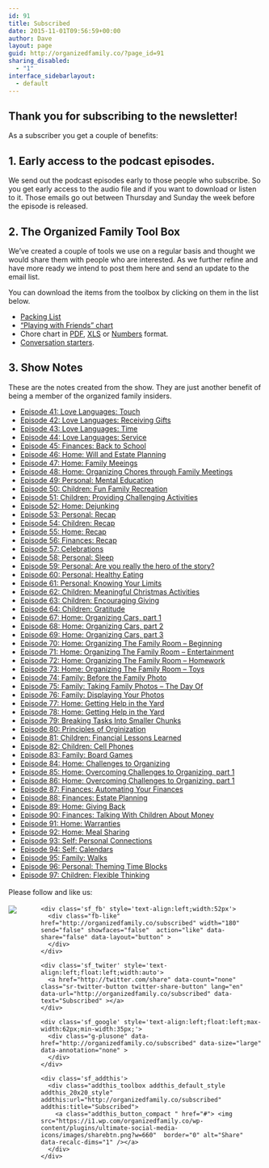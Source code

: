 ```yaml
---
id: 91
title: Subscribed
date: 2015-11-01T09:56:59+00:00
author: Dave
layout: page
guid: http://organizedfamily.co/?page_id=91
sharing_disabled:
  - "1"
interface_sidebarlayout:
  - default
---
```

## Thank you for subscribing to the newsletter!

As a subscriber you get a couple of benefits:

## 1&#46; Early access to the podcast episodes.

We send out the podcast episodes early to those people who subscribe. So you get early access to the audio file and if you want to download or listen to it. Those emails go out between Thursday and Sunday the week before the episode is released.

## 2&#46; The Organized Family Tool Box

We&#8217;ve created a couple of tools we use on a regular basis and thought we would share them with people who are interested. As we further refine and have more ready we intend to post them here and send an update to the email list.

You can download the items from the toolbox by clicking on them in the list below.

  * [Packing List](http://traffic.libsyn.com/organizedfamily/Packing_List_general.xlsx)
  * [&#8220;Playing with Friends&#8221; chart](http://traffic.libsyn.com/organizedfamily/Going_to_Play_with_friends_general.xlsx)
  * Chore chart in [PDF](http://traffic.libsyn.com/organizedfamily/chore_chart.pdf), [XLS](http://traffic.libsyn.com/organizedfamily/chore_chart.xlsx) or [Numbers](http://traffic.libsyn.com/organizedfamily/chore_chart.numbers) format.
  * [Conversation starters](http://traffic.libsyn.com/organizedfamily/dinner_conversation_starters_pdf.pdf).

## 3&#46; Show Notes

These are the notes created from the show. They are just another benefit of being a member of the organized family insiders.

  * [Episode 41: Love Languages: Touch](http://traffic.libsyn.com/organizedfamily/41-show_notes.pdf)
  * [Episode 42: Love Languages: Receiving Gifts](http://traffic.libsyn.com/organizedfamily/42-show_notes.pdf)
  * [Episode 43: Love Languages: Time](http://traffic.libsyn.com/organizedfamily/43-show_notes.pdf)
  * [Episode 44: Love Languages: Service](http://traffic.libsyn.com/organizedfamily/44-show_notes.pdf)
  * [Episode 45: Finances: Back to School](http://traffic.libsyn.com/organizedfamily/45-show_notes.pdf)
  * [Episode 46: Home: Will and Estate Planning](http://traffic.libsyn.com/organizedfamily/46-show_notes.pdf)
  * [Episode 47: Home: Family Meeings](http://traffic.libsyn.com/organizedfamily/47-show_notes.pdf)
  * [Episode 48: Home: Organizing Chores through Family Meetings](http://traffic.libsyn.com/organizedfamily/48-show_notes.pdf)
  * [Episode 49: Personal: Mental Education](http://traffic.libsyn.com/organizedfamily/49-show_notes.pdf)
  * [Episode 50: Children: Fun Family Recreation](http://traffic.libsyn.com/organizedfamily/50-show_notes.pdf)
  * [Episode 51: Children: Providing Challenging Activities](http://traffic.libsyn.com/organizedfamily/51-show_notes.pdf)
  * [Episode 52: Home: Dejunking](http://traffic.libsyn.com/organizedfamily/52-show_notes.pdf)
  * [Episode 53: Personal: Recap](http://traffic.libsyn.com/organizedfamily/53-show_notes.pdf)
  * [Episode 54: Children: Recap](http://traffic.libsyn.com/organizedfamily/54-show_notes.pdf)
  * [Episode 55: Home: Recap](http://traffic.libsyn.com/organizedfamily/55-show_notes.pdf)
  * [Episode 56: Finances: Recap](http://traffic.libsyn.com/organizedfamily/56-show_notes.pdf)
  * [Episode 57: Celebrations](http://traffic.libsyn.com/organizedfamily/57-show_notes.pdf)
  * [Episode 58: Personal: Sleep](http://traffic.libsyn.com/organizedfamily/58-show_notes.pdf)
  * [Episode 59: Personal: Are you really the hero of the story?](http://traffic.libsyn.com/organizedfamily/59-show_notes.pdf)
  * [Episode 60: Personal: Healthy Eating](http://traffic.libsyn.com/organizedfamily/60-show_notes.pdf)
  * [Episode 61: Personal: Knowing Your Limits](http://traffic.libsyn.com/organizedfamily/61-show_notes.pdf)
  * [Episode 62: Children: Meaningful Christmas Activities](http://traffic.libsyn.com/organizedfamily/062-show_notes.pdf)
  * [Episode 63: Children: Encouraging Giving](http://traffic.libsyn.com/organizedfamily/063-show_notes.pdf)
  * [Episode 64: Children: Gratitude](http://traffic.libsyn.com/organizedfamily/064-show_notes.pdf)
  * [Episode 67: Home: Organizing Cars, part 1](http://traffic.libsyn.com/organizedfamily/067-show_notes.pdf)
  * [Episode 68: Home: Organizing Cars, part 2](http://traffic.libsyn.com/organizedfamily/068-show_notes.pdf)
  * [Episode 69: Home: Organizing Cars, part 3](http://traffic.libsyn.com/organizedfamily/069-show_notes.pdf)
  * [Episode 70: Home: Organizing The Family Room &#8211; Beginning](http://traffic.libsyn.com/organizedfamily/070-show_notes.pdf)
  * [Episode 71: Home: Organizing The Family Room &#8211; Entertainment](http://traffic.libsyn.com/organizedfamily/071-show_notes.pdf)
  * [Episode 72: Home: Organizing The Family Room &#8211; Homework](http://traffic.libsyn.com/organizedfamily/072-show_notes_2.pdf)
  * [Episode 73: Home: Organizing The Family Room &#8211; Toys](http://traffic.libsyn.com/organizedfamily/073-show_notes.pdf)
  * [Episode 74: Family: Before the Family Photo](http://traffic.libsyn.com/organizedfamily/074-show_notes.pdf)
  * [Episode 75: Family: Taking Family Photos &#8211; The Day Of](http://traffic.libsyn.com/organizedfamily/075-show_notes.pdf)
  * [Episode 76: Family: Displaying Your Photos](http://traffic.libsyn.com/organizedfamily/076-show_notes.pdf)
  * [Episode 77: Home: Getting Help in the Yard](http://traffic.libsyn.com/organizedfamily/077-show_notes.pdf)
  * [Episode 78: Home: Getting Help in the Yard](http://traffic.libsyn.com/organizedfamily/078-show_notes.pdf)
  * [Episode 79: Breaking Tasks Into Smaller Chunks](http://traffic.libsyn.com/organizedfamily/079-show_notes.pdf)
  * [Episode 80: Principles of Orginization](http://traffic.libsyn.com/organizedfamily/080-show_notes.pdf)
  * [Episode 81: Children: Financial Lessons Learned](http://traffic.libsyn.com/organizedfamily/081-show_notes.pdf)
  * [Episode 82: Children: Cell Phones](http://traffic.libsyn.com/organizedfamily/082-show_notes.pdf)
  * [Episode 83: Family: Board Games](http://traffic.libsyn.com/organizedfamily/083-show_notes.pdf)
  * [Episode 84: Home: Challenges to Organizing](http://traffic.libsyn.com/organizedfamily/084-show_notes.pdf)
  * [Episode 85: Home: Overcoming Challenges to Organizing, part 1](http://traffic.libsyn.com/organizedfamily/085-show_notes.pdf)
  * [Episode 86: Home: Overcoming Challenges to Organizing, part 1](http://traffic.libsyn.com/organizedfamily/86-show_notes.pdf)
  * [Episode 87: Finances: Automating Your Finances](http://traffic.libsyn.com/organizedfamily/87-show_notes.pdf)
  * [Episode 88: Finances: Estate Planning](http://traffic.libsyn.com/organizedfamily/088-show_notes.pdf)
  * [Episode 89: Home: Giving Back](http://traffic.libsyn.com/organizedfamily/089-show_notes.pdf)
  * [Episode 90: Finances: Talking With Children About Money](http://traffic.libsyn.com/organizedfamily/090-show_notes.pdf)
  * [Episode 91: Home: Warranties](http://traffic.libsyn.com/organizedfamily/091-show_notes.pdf)
  * [Episode 92: Home: Meal Sharing](http://traffic.libsyn.com/organizedfamily/092-show_notes.pdf)
  * [Episode 93: Self: Personal Connections](http://traffic.libsyn.com/organizedfamily/093-show_notes.pdf)
  * [Episode 94: Self: Calendars](http://traffic.libsyn.com/organizedfamily/094-show_notes.pdf)
  * [Episode 95: Family: Walks](http://traffic.libsyn.com/organizedfamily/095-show_notes.pdf)
  * [Episode 96: Personal: Theming Time Blocks](http://traffic.libsyn.com/organizedfamily/096-show_notes.pdf)
  * [Episode 97: Children: Flexible Thinking](http://traffic.libsyn.com/organizedfamily/097-show_notes.pdf)

<div class='sfsi_Sicons' style='width: 100%; display: inline-block; vertical-align: middle; text-align:left'>
  <div style='margin:0px 8px 0px 0px; line-height: 24px'>
    <span>Please follow and like us:</span>
  </div>
  
  <div class='sfsi_socialwpr'>
    <div class='sf_subscrbe' style='text-align:left;float:left;width:64px'>
      <a href="http://www.specificfeeds.com/widget/emailsubscribe/MTc5ODgx/OA==/" target="_blank"><img src="https://i2.wp.com/organizedfamily.co/wp-content/plugins/ultimate-social-media-icons/images/follow_subscribe.png?w=660" data-recalc-dims="1" /></a>
    </div>
    
    <div class='sf_fb' style='text-align:left;width:52px'>
      <div class="fb-like" href="http://organizedfamily.co/subscribed" width="180" send="false" showfaces="false"  action="like" data-share="false" data-layout="button" >
      </div>
    </div>
    
    <div class='sf_twiter' style='text-align:left;float:left;width:auto'>
      <a href="http://twitter.com/share" data-count="none" class="sr-twitter-button twitter-share-button" lang="en" data-url="http://organizedfamily.co/subscribed" data-text="Subscribed" ></a>
    </div>
    
    <div class='sf_google' style='text-align:left;float:left;max-width:62px;min-width:35px;'>
      <div class="g-plusone" data-href="http://organizedfamily.co/subscribed" data-size="large" data-annotation="none" >
      </div>
    </div>
    
    <div class='sf_addthis'>
      <div class="addthis_toolbox addthis_default_style addthis_20x20_style" addthis:url="http://organizedfamily.co/subscribed" addthis:title="Subscribed">
        <a class="addthis_button_compact " href="#"> <img src="https://i1.wp.com/organizedfamily.co/wp-content/plugins/ultimate-social-media-icons/images/sharebtn.png?w=660"  border="0" alt="Share" data-recalc-dims="1" /></a>
      </div>
    </div>
  </div>
</div>